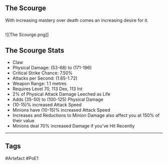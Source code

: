 ## The Scourge
With increasing mastery over death
comes an increasing desire for it.
##
![[The Scourge.png]]
## The Scourge Stats
- Claw
- Physical Damage: (53-68) to (171-196)
- Critical Strike Chance: 7.50%
- Attacks per Second: (1.65-1.72)
- Weapon Range: 1.1 metres
- Requires Level 70, 113 Dex, 113 Int
- 2% of Physical Attack Damage Leeched as Life
- Adds (35-50) to (100-125) Physical Damage
- (10-15)% increased Attack Speed
- Minions have (10-15)% increased Attack Speed
- Increases and Reductions to Minion Damage also affect you at 150% of their value
- Minions deal 70% increased Damage if you've Hit Recently


---
## Tags
#Artefact
#PoE1
